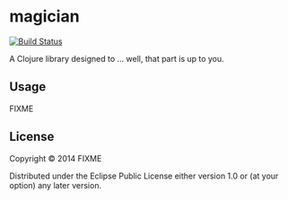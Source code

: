 # magician
[![Build Status](https://travis-ci.org/nicolasmccurdy/magician-clojure.svg?branch=master)](https://travis-ci.org/nicolasmccurdy/magician-clojure)

A Clojure library designed to ... well, that part is up to you.

## Usage

FIXME

## License

Copyright © 2014 FIXME

Distributed under the Eclipse Public License either version 1.0 or (at
your option) any later version.

